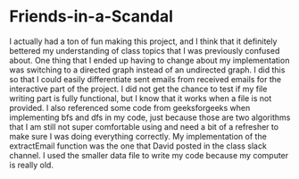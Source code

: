# Friends-in-a-Scandal
I actually had a ton of fun making this project, and I think that it definitely bettered my understanding of class
topics that I was previously confused about. One thing that I ended up having to change about my implementation
was switching to a directed graph instead of an undirected graph. I did this so that I could easily differentiate
sent emails from received emails for the interactive part of the project. I did not get the chance to test
if my file writing part is fully functional, but I know that it works when a file is not provided. I also referenced
some code from geeksforgeeks when implementing bfs and dfs in my code, just because those are two algorithms that
I am still not super comfortable using and need a bit of a refresher to make sure I was doing everything correctly.
My implementation of the extractEmail function was the one that David posted in the class slack channel. I used the
smaller data file to write my code because my computer is really old.